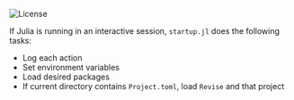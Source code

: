 
![License](https://img.shields.io/github/license/jakobjpeters/startup.jl)

If Julia is running in an interactive session, `startup.jl` does the following tasks:
- Log each action
- Set environment variables
- Load desired packages
- If current directory contains `Project.toml`, load `Revise` and that project
